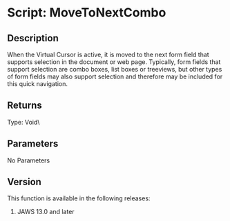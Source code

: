 # Script: MoveToNextCombo

## Description

When the Virtual Cursor is active, it is moved to the next form field
that supports selection in the document or web page. Typically, form
fields that support selection are combo boxes, list boxes or treeviews,
but other types of form fields may also support selection and therefore
may be included for this quick navigation.

## Returns

Type: Void\

## Parameters

No Parameters

## Version

This function is available in the following releases:

1.  JAWS 13.0 and later
